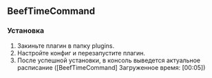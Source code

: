 BeefTimeCommand
---
<h3>Установка</h3>

1. Закиньте плагин в папку plugins.
2. Настройте конфиг и перезапустите плагин. 
3. После успешной установки, в консоль выведется актуальное расписание ([BeefTimeCommand] Загруженное время: [00:05])

